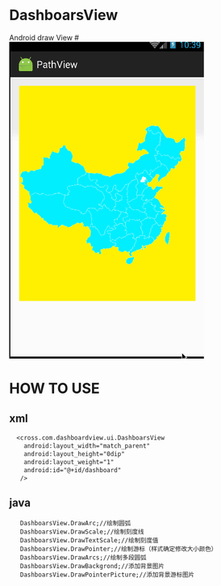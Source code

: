       
# DashboarsView
Android draw View
#![image](https://github.com/crossll/PathView/blob/master/pathview.gif) 
# HOW TO USE
## xml
      <cross.com.dashboardview.ui.DashboarsView
        android:layout_width="match_parent"
        android:layout_height="0dip"
        android:layout_weight="1"
        android:id="@+id/dashboard"
       /> 
            
        
##    java
       DashboarsView.DrawArc;//绘制圆弧
       DashboarsView.DrawScale;//绘制刻度线
       DashboarsView.DrawTextScale;//绘制刻度值
       DashboarsView.DrawPointer;//绘制游标（样式确定修改大小颜色）
       DashboarsView.DrawArcs;//绘制多段圆弧
       DashboarsView.DrawBackgrond;//添加背景图片
       DashboarsView.DrawPointerPicture;//添加背景游标图片


        
